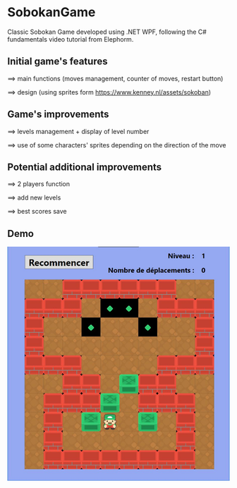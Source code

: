 # SobokanGame
Classic Sobokan Game developed using .NET WPF, following the C# fundamentals video tutorial from Elephorm.

## Initial game's features
==> main functions (moves management, counter of moves, restart button)

==> design (using sprites form https://www.kenney.nl/assets/sokoban)


## Game's improvements
==> levels management + display of level number

==> use of some characters' sprites depending on the direction of the move


## Potential additional improvements
==> 2 players function

==> add new levels

==> best scores save


## Demo

![screenshot](demo.jpg)
